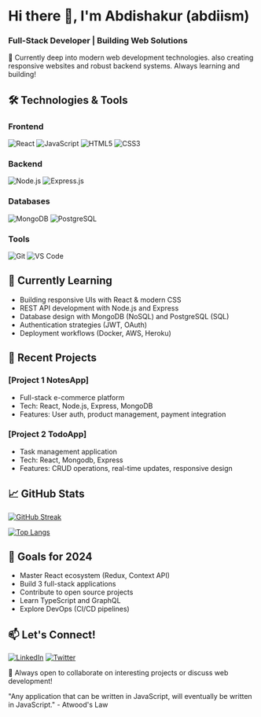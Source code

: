 # Hi there 👋, I'm Abdishakur (abdiism)

### Full-Stack Developer | Building Web Solutions

🚀 Currently deep into modern web development technologies. also creating responsive websites and robust backend systems. Always learning and building!

## 🛠️ Technologies & Tools

### Frontend

![React](https://img.shields.io/badge/React-20232A?style=for-the-badge&logo=react&logoColor=61DAFB)
![JavaScript](https://img.shields.io/badge/JavaScript-F7DF1E?style=for-the-badge&logo=javascript&logoColor=black)
![HTML5](https://img.shields.io/badge/HTML5-E34F26?style=for-the-badge&logo=html5&logoColor=white)
![CSS3](https://img.shields.io/badge/CSS3-1572B6?style=for-the-badge&logo=css3&logoColor=white)

### Backend

![Node.js](https://img.shields.io/badge/Node.js-339933?style=for-the-badge&logo=nodedotjs&logoColor=white)
![Express.js](https://img.shields.io/badge/Express.js-000000?style=for-the-badge&logo=express&logoColor=white)

### Databases

![MongoDB](https://img.shields.io/badge/MongoDB-4EA94B?style=for-the-badge&logo=mongodb&logoColor=white)
![PostgreSQL](https://img.shields.io/badge/PostgreSQL-316192?style=for-the-badge&logo=postgresql&logoColor=white)

### Tools

![Git](https://img.shields.io/badge/Git-F05032?style=for-the-badge&logo=git&logoColor=white)
![VS Code](https://img.shields.io/badge/VS_Code-007ACC?style=for-the-badge&logo=visual-studio-code&logoColor=white)

## 🚀 Currently Learning

- Building responsive UIs with React & modern CSS
- REST API development with Node.js and Express
- Database design with MongoDB (NoSQL) and PostgreSQL (SQL)
- Authentication strategies (JWT, OAuth)
- Deployment workflows (Docker, AWS, Heroku)

## 🔭 Recent Projects

### [Project 1 NotesApp]

- Full-stack e-commerce platform
- Tech: React, Node.js, Express, MongoDB
- Features: User auth, product management, payment integration

### [Project 2 TodoApp]

- Task management application
- Tech: React, Mongodb, Express
- Features: CRUD operations, real-time updates, responsive design

## 📈 GitHub Stats

[![GitHub Streak](https://streak-stats.demolab.com?user=abdiism&theme=dark)](https://git.io/streak-stats)

[![Top Langs](https://github-readme-stats.vercel.app/api/top-langs/?username=yourusername&layout=compact&theme=vision-friendly-dark)](https://github.com/anuraghazra/github-readme-stats)

## 🌱 Goals for 2024

- Master React ecosystem (Redux, Context API)
- Build 3 full-stack applications
- Contribute to open source projects
- Learn TypeScript and GraphQL
- Explore DevOps (CI/CD pipelines)

## 📫 Let's Connect!

[![LinkedIn](https://img.shields.io/badge/LinkedIn-0077B5?style=for-the-badge&logo=linkedin&logoColor=white)](https://linkedin.com/in/abdishakursm)
[![Twitter](https://img.shields.io/badge/Twitter-1DA1F2?style=for-the-badge&logo=twitter&logoColor=white)](https://twitter.com/abdishakursm)

<!-- [![Portfolio](https://img.shields.io/badge/Portfolio-%23000000.svg?style=for-the-badge&logo=firefox&logoColor=#FF7139)](https://yourportfolio.com) -->

💬 Always open to collaborate on interesting projects or discuss web development!

"Any application that can be written in JavaScript, will eventually be written in JavaScript." - Atwood's Law
